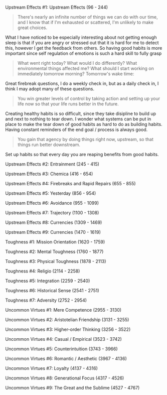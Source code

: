 Upstream Effects #1: Upstream Effects (96 - 244)

> There's nearly an infinite number of things we can do with our time, and I know that if I'm exhausted or scattered, I'm unlikely to make great choices.

What I have noticed to be especially interesting about not getting enough sleep is that if you are angry or stressed out that it is hard for me to detect this, however I get the feedback from others.  So having good habits is more important since self regulation of emotions is such a hard skill to fully grasp

> What went right today?
What would I do differently?
What environmental things affected me?
What should I start working on immediately tomorrow morning?
Tomorrow's wake time:

Great firebreak questions, I do a weekly check in, but as a daily check in, I think I may adopt many of these questions.

> You win greater levels of control by taking action and setting up your life now so that your life runs better in the future.

Creating healthy habits is so difficult, since they take disipline to build up and next to nothing to tear down.  I wonder what systems can be put in place to make the tear down of good habits as hard to do as building habits.  Having constant reminders of the end goal / process is always good.

> You gain that agency by doing things right now, upstream, so that things run better downstream.

Set up habits so that every day you are reaping benefits from good habits.

Upstream Effects #2: Entrainment (245 - 415)

Upstream Effects #3: Chemica (416 - 654)

Upstream Effects #4: Firebreaks and Rapid Repairs (655 - 855)

Upstream Effects #5: Yesterday (856 - 954) 

Upstream Effects #6: Avoidance (955 - 1099)

Upstream Effects #7: Trajectory (1100 - 1308)

Upstream Effects #8: Currencies (1309 - 1469)

Upstream Effects #9: Currencies (1470 - 1619)

Toughness #1: Mission Orientation (1620 - 1759)

Toughness #2: Mental Toughness (1760 - 1877)

Toughness #3: Physical Toughness (1878 - 2113)

Toughness #4: Religio (2114 - 2258)

Toughness #5: Integration (2259 - 2540)

Toughness #6: Historical Sense (2541 - 2751)

Toughness #7: Adversity (2752 - 2954)

Uncommon Virtues #1: Mere Competence (2955 - 3130)

Uncommon Virtues #2: Aristotelian Friendship (3131 - 3255)

Uncommon Virtues #3: Higher-order Thinking (3256 - 3522)

Uncommon Virtues #4: Casual / Empirical (3523 - 3742)

Uncommon Virtues #5: Counterintuition (3743 - 3966)

Uncommon Virtues #6: Romantic / Aesthetic (3967 - 4136)

Uncommon Virtues #7: Loyalty (4137 - 4316)

Uncommon Virtues #8: Generational Focus (4317 - 4526)

Uncommon Virtues #9: The Great and the Sublime (4527 - 4767)



